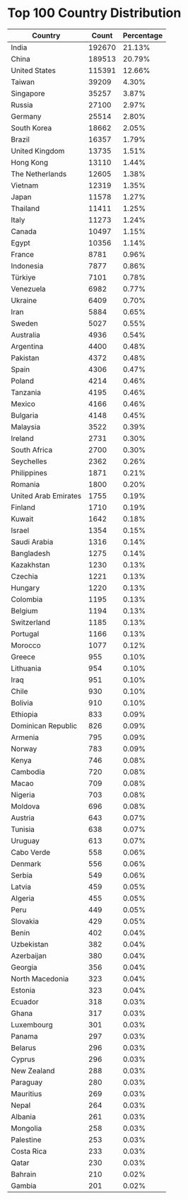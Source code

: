 # Top 100 Country Distribution
| Country | Count | Percentage |
|----|----|----|
| India | 192670 | 21.13% |
| China | 189513 | 20.79% |
| United States | 115391 | 12.66% |
| Taiwan | 39209 | 4.30% |
| Singapore | 35257 | 3.87% |
| Russia | 27100 | 2.97% |
| Germany | 25514 | 2.80% |
| South Korea | 18662 | 2.05% |
| Brazil | 16357 | 1.79% |
| United Kingdom | 13735 | 1.51% |
| Hong Kong | 13110 | 1.44% |
| The Netherlands | 12605 | 1.38% |
| Vietnam | 12319 | 1.35% |
| Japan | 11578 | 1.27% |
| Thailand | 11411 | 1.25% |
| Italy | 11273 | 1.24% |
| Canada | 10497 | 1.15% |
| Egypt | 10356 | 1.14% |
| France | 8781 | 0.96% |
| Indonesia | 7877 | 0.86% |
| Türkiye | 7101 | 0.78% |
| Venezuela | 6982 | 0.77% |
| Ukraine | 6409 | 0.70% |
| Iran | 5884 | 0.65% |
| Sweden | 5027 | 0.55% |
| Australia | 4936 | 0.54% |
| Argentina | 4400 | 0.48% |
| Pakistan | 4372 | 0.48% |
| Spain | 4306 | 0.47% |
| Poland | 4214 | 0.46% |
| Tanzania | 4195 | 0.46% |
| Mexico | 4166 | 0.46% |
| Bulgaria | 4148 | 0.45% |
| Malaysia | 3522 | 0.39% |
| Ireland | 2731 | 0.30% |
| South Africa | 2700 | 0.30% |
| Seychelles | 2362 | 0.26% |
| Philippines | 1871 | 0.21% |
| Romania | 1800 | 0.20% |
| United Arab Emirates | 1755 | 0.19% |
| Finland | 1710 | 0.19% |
| Kuwait | 1642 | 0.18% |
| Israel | 1354 | 0.15% |
| Saudi Arabia | 1316 | 0.14% |
| Bangladesh | 1275 | 0.14% |
| Kazakhstan | 1230 | 0.13% |
| Czechia | 1221 | 0.13% |
| Hungary | 1220 | 0.13% |
| Colombia | 1195 | 0.13% |
| Belgium | 1194 | 0.13% |
| Switzerland | 1185 | 0.13% |
| Portugal | 1166 | 0.13% |
| Morocco | 1077 | 0.12% |
| Greece | 955 | 0.10% |
| Lithuania | 954 | 0.10% |
| Iraq | 951 | 0.10% |
| Chile | 930 | 0.10% |
| Bolivia | 910 | 0.10% |
| Ethiopia | 833 | 0.09% |
| Dominican Republic | 826 | 0.09% |
| Armenia | 795 | 0.09% |
| Norway | 783 | 0.09% |
| Kenya | 746 | 0.08% |
| Cambodia | 720 | 0.08% |
| Macao | 709 | 0.08% |
| Nigeria | 703 | 0.08% |
| Moldova | 696 | 0.08% |
| Austria | 643 | 0.07% |
| Tunisia | 638 | 0.07% |
| Uruguay | 613 | 0.07% |
| Cabo Verde | 558 | 0.06% |
| Denmark | 556 | 0.06% |
| Serbia | 549 | 0.06% |
| Latvia | 459 | 0.05% |
| Algeria | 455 | 0.05% |
| Peru | 449 | 0.05% |
| Slovakia | 429 | 0.05% |
| Benin | 402 | 0.04% |
| Uzbekistan | 382 | 0.04% |
| Azerbaijan | 380 | 0.04% |
| Georgia | 356 | 0.04% |
| North Macedonia | 323 | 0.04% |
| Estonia | 323 | 0.04% |
| Ecuador | 318 | 0.03% |
| Ghana | 317 | 0.03% |
| Luxembourg | 301 | 0.03% |
| Panama | 297 | 0.03% |
| Belarus | 296 | 0.03% |
| Cyprus | 296 | 0.03% |
| New Zealand | 288 | 0.03% |
| Paraguay | 280 | 0.03% |
| Mauritius | 269 | 0.03% |
| Nepal | 264 | 0.03% |
| Albania | 261 | 0.03% |
| Mongolia | 258 | 0.03% |
| Palestine | 253 | 0.03% |
| Costa Rica | 233 | 0.03% |
| Qatar | 230 | 0.03% |
| Bahrain | 210 | 0.02% |
| Gambia | 201 | 0.02% |
